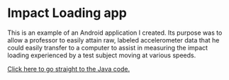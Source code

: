 # Impact Loading app
This is an example of an Android application I created. Its purpose was to allow a professor to easily attain raw, labeled accelerometer data that he could easily transfer to a computer to assist in measuring the impact loading experienced by a test subject moving at various speeds.

[Click here to go straight to the Java code.](https://github.com/pritchettct/AndroidExample/tree/master/Tracing/ImpactLoading/app/src/main/java/com/example/coley/impactloading)
